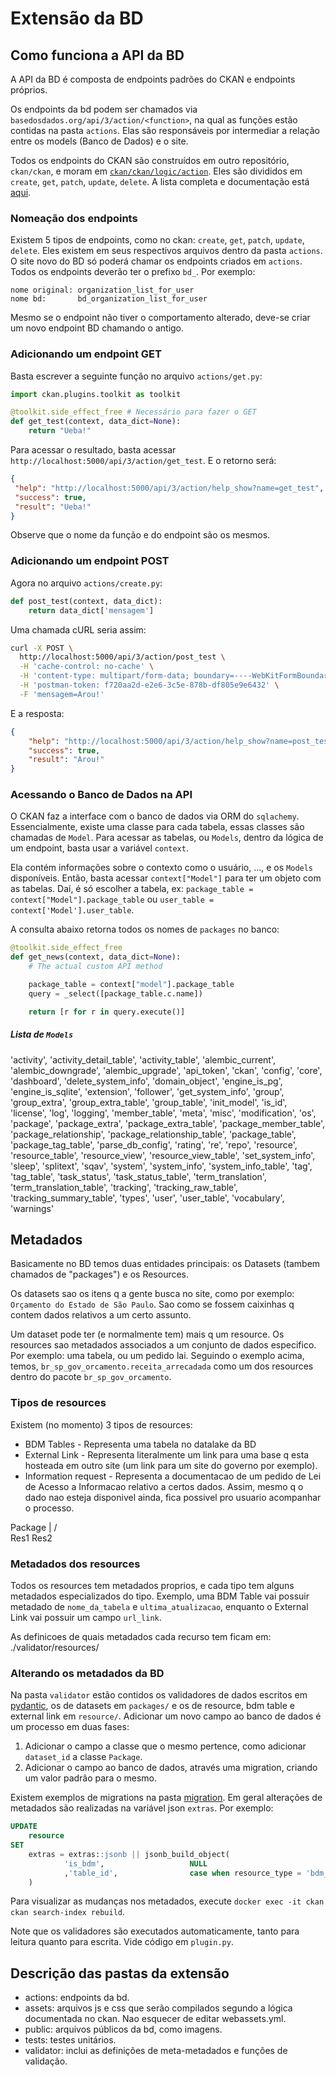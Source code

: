 # Extensão da BD

<!--------------------------------------------------------->
<!--------------------------------------------------------->

## Como funciona a API da BD

A API da BD é composta de endpoints padrões do CKAN e endpoints próprios.

Os endpoints da bd podem ser chamados via `basedosdados.org/api/3/action/<function>`, na qual as funções estão contidas na pasta `actions`. Elas são responsáveis por intermediar a relação entre os models (Banco de Dados) e o site.

Todos os endpoints do CKAN são construídos em outro repositório,
`ckan/ckan`, e moram em [`ckan/ckan/logic/action`](https://github.com/ckan/ckan/blob/master/ckan/logic/action/). Eles são divididos em `create`, `get`, `patch`, `update`, `delete`. A lista
completa e documentação está [aqui](https://docs.ckan.org/en/2.9/api/index.html#action-api-reference).

<!--------------------------------------------------------->
<!--------------------------------------------------------->

### Nomeação dos endpoints

Existem 5 tipos de endpoints, como no ckan: `create`, `get`, `patch`, `update`, `delete`. Eles existem em seus respectivos arquivos dentro da pasta `actions`. O site novo do BD só poderá chamar os endpoints criados em `actions`. Todos os endpoints deverão ter o prefixo `bd_`. Por exemplo:

```
nome original: organization_list_for_user
nome bd:       bd_organization_list_for_user
```

Mesmo se o endpoint não tiver o comportamento alterado, deve-se criar um novo endpoint BD chamando o antigo.

<!--------------------------------------------------------->
<!--------------------------------------------------------->

### Adicionando um endpoint GET

Basta escrever a seguinte função no arquivo `actions/get.py`:

```python
import ckan.plugins.toolkit as toolkit

@toolkit.side_effect_free # Necessário para fazer o GET
def get_test(context, data_dict=None):
    return "Ueba!"
```

Para acessar o resultado, basta acessar `http://localhost:5000/api/3/action/get_test`. E o retorno será:

```json
{
 "help": "http://localhost:5000/api/3/action/help_show?name=get_test",
 "success": true,
 "result": "Ueba!"
}
```

Observe que o nome da função e do endpoint são os mesmos.

<!--------------------------------------------------------->
<!--------------------------------------------------------->

### Adicionando um endpoint POST

Agora no arquivo `actions/create.py`:

```python
def post_test(context, data_dict):
    return data_dict['mensagem']
```

Uma chamada cURL seria assim:

```bash
curl -X POST \
  http://localhost:5000/api/3/action/post_test \
  -H 'cache-control: no-cache' \
  -H 'content-type: multipart/form-data; boundary=----WebKitFormBoundary7MA4YWxkTrZu0gW' \
  -H 'postman-token: f720aa2d-e2e6-3c5e-878b-df805e9e6432' \
  -F 'mensagem=Arou!'
```

E a resposta:

```json
{
    "help": "http://localhost:5000/api/3/action/help_show?name=post_test",
    "success": true,
    "result": "Arou!"
}
```

<!--------------------------------------------------------->
<!--------------------------------------------------------->

### Acessando o Banco de Dados na API

O CKAN faz a interface com o banco de dados via ORM do `sqlachemy`. Essencialmente,
existe uma classe para cada tabela, essas classes são chamadas de `Model`.
Para acessar as tabelas, ou `Models`, dentro da lógica de um endpoint,
basta usar a variável `context`.

Ela contém informações sobre o contexto como o usuário, ..., e os `Models` disponíveis.
Então, basta acessar `context["Model"]` para ter um objeto com as tabelas. Daí,
é só escolher a tabela, ex: `package_table = context["Model"].package_table` ou
`user_table = context['Model'].user_table`.

A consulta abaixo retorna todos os nomes de `packages` no banco:

```python
@toolkit.side_effect_free
def get_news(context, data_dict=None):
    # The actual custom API method

    package_table = context["model"].package_table
    query = _select([package_table.c.name])

    return [r for r in query.execute()]
```

##### Lista de `Models`

'activity', 'activity_detail_table', 'activity_table', 'alembic_current', 'alembic_downgrade', 'alembic_upgrade', 'api_token', 'ckan', 'config', 'core', 'dashboard', 'delete_system_info', 'domain_object', 'engine_is_pg', 'engine_is_sqlite', 'extension', 'follower', 'get_system_info', 'group', 'group_extra', 'group_extra_table', 'group_table', 'init_model', 'is_id', 'license', 'log', 'logging', 'member_table', 'meta', 'misc', 'modification', 'os', 'package', 'package_extra', 'package_extra_table', 'package_member_table', 'package_relationship', 'package_relationship_table', 'package_table', 'package_tag_table', 'parse_db_config', 'rating', 're', 'repo', 'resource', 'resource_table', 'resource_view', 'resource_view_table', 'set_system_info', 'sleep', 'splitext', 'sqav', 'system', 'system_info', 'system_info_table', 'tag', 'tag_table', 'task_status', 'task_status_table', 'term_translation', 'term_translation_table', 'tracking', 'tracking_raw_table', 'tracking_summary_table', 'types', 'user', 'user_table', 'vocabulary', 'warnings'

<!--------------------------------------------------------->
<!--------------------------------------------------------->

## Metadados

Basicamente no BD temos duas entidades principais: os Datasets (tambem chamados de "packages") e os Resources.

Os datasets sao os itens q a gente busca no site, como por exemplo: `Orçamento do Estado de São Paulo`. Sao como se fossem caixinhas q contem dados relativos a um certo assunto.

Um dataset pode ter (e normalmente tem) mais q um resource. Os resources sao metadados associados a um conjunto de dados especifico. Por exemplo: uma tabela, ou um pedido lai. Seguindo o exemplo acima, temos, `br_sp_gov_orcamento.receita_arrecadada` como um dos resources dentro do pacote `br_sp_gov_orcamento`.

### Tipos de resources

Existem (no momento) 3 tipos de resources:

* BDM Tables - Representa uma tabela no datalake da BD
* External Link - Representa literalmente um link para uma base q esta hosteada em outro site (um link para um site do governo por exemplo).
* Information request - Representa a documentacao de um pedido de Lei de Acesso a Informacao relativo a certos dados. Assim, mesmo q o dado nao esteja disponivel ainda, fica possivel pro usuario acompanhar o processo.

Package 
    |
   / \
Res1  Res2

### Metadados dos resources

Todos os resources tem metadados proprios, e cada tipo tem alguns metadados especializados do tipo. Exemplo, uma BDM Table vai possuir metadado de `nome_da_tabela` e `ultima_atualizacao`, enquanto o External Link vai possuir um campo `url_link`.

As definicoes de quais metadados cada recurso tem ficam em: ./validator/resources/


### Alterando os metadados da BD

Na pasta `validator` estão contidos os validadores de dados escritos em [pydantic](https://pydantic-docs.helpmanual.io/), os de datasets em `packages/` e os de resource, bdm table e external link em `resource/`. Adicionar um novo campo ao banco de dados é um processo em duas fases:

1. Adicionar o campo a classe que o mesmo pertence, como adicionar `dataset_id` a classe `Package`.
2. Adicionar o campo ao banco de dados, através uma migration, criando um valor padrão para o mesmo.

Existem exemplos de migrations na pasta [migration](https://github.com/basedosdados/website/tree/master/utils/migration). Em geral alterações de metadados são realizadas na variável json `extras`. Por exemplo:

```sql
UPDATE
	resource
SET
	extras = extras::jsonb || jsonb_build_object(
			'is_bdm',                   NULL
			,'table_id',                case when resource_type = 'bdm_table' then resource.name else NULL end
	)
```

Para visualizar as mudanças nos metadados, execute `docker exec -it ckan ckan search-index rebuild`.

Note que os validadores são executados automaticamente, tanto para leitura quanto para escrita. Vide código em `plugin.py`.

<!--------------------------------------------------------->
<!--------------------------------------------------------->

## Descrição das pastas da extensão

- actions: endpoints da bd.
- assets: arquivos js e css que serão compilados segundo a lógica documentada no ckan. Nao esquecer de editar webassets.yml.
- public: arquivos públicos da bd, como imagens.
- tests: testes unitários.
- validator: inclui as definições de meta-metadados e funções de validação.
